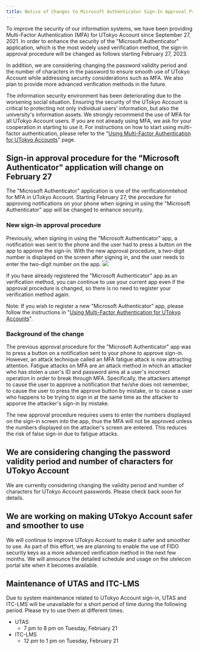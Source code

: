 ```yaml
---
title: Notice of Changes to Microsoft Authenticator Sign-In Approval Procedures and UTokyo Account Security Improvement Efforts
---
```


To improve the security of our information systems, we have been providing Multi-Factor Authentication (MFA) for UTokyo Account since September 27, 2021. In order to enhance the security of the "Microsoft Authenticator" application, which is the most widely used verification method, the sign-in approval procedure will be changed as follows starting February 27, 2023.

In addition, we are considering changing the password validity period and the number of characters in the password to ensure smooth use of UTokyo Account while addressing security considerations such as MFA. We also plan to provide more advanced verification methods in the future.

The information security environment has been deteriorating due to the worsening social situation. Ensuring the security of the UTokyo Account is critical to protecting not only individual users' information, but also the university's information assets. We strongly recommend the use of MFA for all UTokyo Account users. If you are not already using MFA, we ask for your cooperation in starting to use it. For instructions on how to start using multi-factor authentication, please refer to the "[Using Multi-Factor Authentication for UTokyo Accounts](/en/utokyo_account/mfa/)" page.

## Sign-in approval procedure for the "Microsoft Authenticator" application will change on February 27

The "Microsoft Authenticator" application is one of the verificationmtehod for MFA in UTokyo Account. Starting February 27, the procedure for approving notifications on your phone when signing in using the "Microsoft Authenticator" app will be changed to enhance security.

### New sign-in approval procedure

Previously, when signing in using the "Microsoft Authenticator" app, a notification was sent to the phone and the user had to press a button on the app to approve the sign-in. With the new approval procedure, a two-digit number is displayed on the screen after signing in, and the user needs to enter the two-digit number on the app.
![](number_matching.png)

If you have already registered the "Microsoft Authenticator" app as an verification method, you can continue to use your current app even if the approval procedure is changed, so there is no need to register your verification method again.

Note: If you wish to register a new "Microsoft Authenticator" app, please follow the instructions in "[Using Multi-Factor Authentication for UTokyo Accounts](/en/utokyo_account/mfa/)".

### Background of the change

The previous approval procedure for the "Microsoft Authenticator" app was to press a button on a notification sent to your phone to approve sign-in. However, an attack technique called an MFA fatigue attack is now attracting attention. Fatigue attacks on MFA are an attack method in which an attacker who has stolen a user's ID and password aims at a user's incorrect operation in order to break through MFA. Specifically, the attackers attempt to cause the user to approve a notification that he/she does not remember, to cause the user to press the approve button by mistake, or to cause a user who happens to be trying to sign in at the same time as the attacker to apporve the attacker's sign-in by mistake.

The new approval procedure requires users to enter the numbers displayed on the sign-in screen into the app, thus the MFA will not be approved unless the numbers displayed on the attacker's screen are entered. This reduces the risk of false sign-in due to fatigue attacks.

## We are considering changing the password validity period and number of characters for UTokyo Account

We are currently considering changing the validity period and number of characters for UTokyo Account passwords. Please check back soon for details.

## We are working on making UTokyo Account safer and smoother to use

We will continue to improve UTokyo Account to make it safer and smoother to use. As part of this effort, we are planning to enable the use of FIDO security keys as a more advanced verification method in the next few months. We will announce the detailed schedule and usage on the utelecon portal site when it becomes available.


## Maintenance of UTAS and ITC-LMS

Due to system maintenance related to UTokyo Account sign-in, UTAS and ITC-LMS will be unavailable for a short period of time during the following period. Please try to use them at different times.

- UTAS
    - 7 pm to 8 pm on Tuesday, February 21
- ITC-LMS
    - 12 pm to 1 pm on Tuesday, February 21
